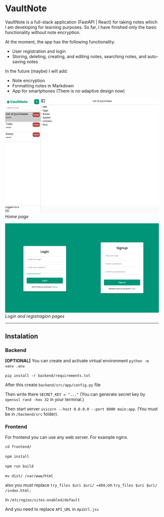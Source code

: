# VaultNote
VaultNote is a full-stack application (FastAPI | React) for taking notes which I am developing for learning purposes.
So far, I have finished only the basic functionality without note encryption.

At the moment, the app has the following functionality:
- User registration and login
- Storing, deleting, creating, and editing notes, searching notes, and auto-saving notes

In the future (maybe) I will add:
- Note encryption
- Formatting notes in Markdown
- App for smartphones (There is no adaptive design now)

![Home page](https://raw.githubusercontent.com/7eliassen/VaultNote/refs/heads/master/docs/homepage.png)
*Home page*

![Login and registration pages](https://raw.githubusercontent.com/7eliassen/VaultNote/refs/heads/master/docs/login_page.png)
*Login and registragion pages*

---
## Instalation

### Backend
**[OPTIONAL]** You can create and activate virtual environment `python -m venv .env`

`pip install -r backend/requirements.txt`

After this create `backend/src/app/config.py` file

Then write there `SECRET_KEY = "..."` (You can generate secret key by `openssl rand -hex 32` in your terminal.)

Then start server `uvicorn --host 0.0.0.0 --port 8000 main:app`. (You must be in `/backend/src` folder).

### Frontend
For frontend you can use any web server. For example nginx.

```
cd frontend/

npm install

npm run build

mv dist/ /var/www/html

```
also you must replace 
`try_files $uri $uri/ =404;`on `try_files $uri $uri/ /index.html;`

in `/etc/nginx/sites-enabled/default`

And you need to replace `API_URL` in `ApiUrl.jsx`



